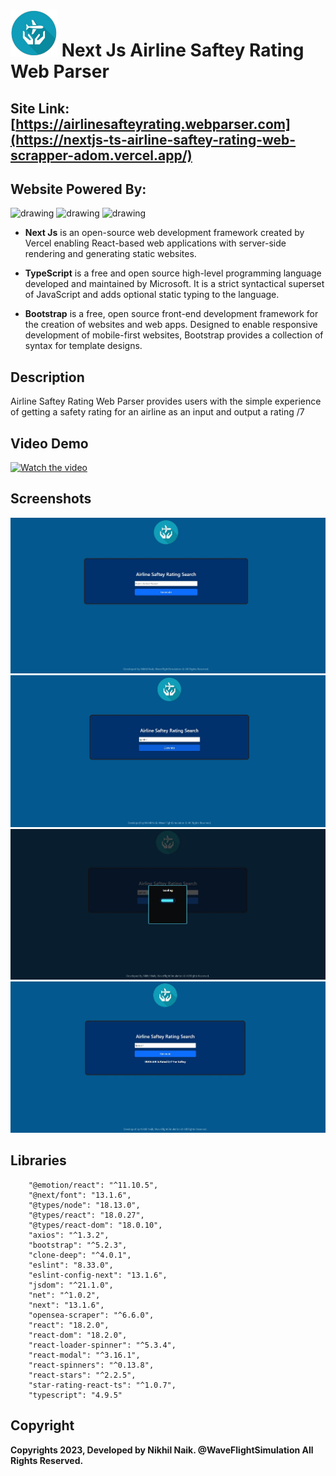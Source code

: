 # <img src="https://github.com/nikhilsurfingaus/NEXTJS-TS-Airline-Saftey-Rating-web-scrapper/blob/main/src/assets/logo.png" alt="drawing" height="75" width="75"/> Next Js Airline Saftey Rating Web Parser

## Site Link: [https://airlinesafteyrating.webparser.com](https://nextjs-ts-airline-saftey-rating-web-scrapper-adom.vercel.app/)

## Website Powered By: 

<img src="https://www.rlogical.com/wp-content/uploads/2021/08/Rlogical-Blog-Images-thumbnail.png" alt="drawing" width="100"/> <img 
src="https://upload.wikimedia.org/wikipedia/commons/thumb/4/4c/Typescript_logo_2020.svg/1024px-Typescript_logo_2020.svg.png" alt="drawing" height="80" width="100"/> 
<img 
src="https://upload.wikimedia.org/wikipedia/commons/thumb/b/b2/Bootstrap_logo.svg/1280px-Bootstrap_logo.svg.png" alt="drawing" height="80" width="100"/> 

- **Next Js** is an open-source web development framework created by Vercel enabling React-based web applications with server-side rendering and generating static websites. 

- **TypeScript** is a free and open source high-level programming language developed and maintained by Microsoft. It is a strict syntactical superset of JavaScript and adds optional static typing to the language.

- **Bootstrap**  is a free, open source front-end development framework for the creation of websites and web apps. Designed to enable responsive development of mobile-first websites, Bootstrap provides a collection of syntax for template designs.

## Description 
Airline Saftey Rating Web Parser provides users with the simple experience of getting a safety rating for an airline as an input and output a rating /7 

## Video Demo 
[![Watch the video](https://img.youtube.com/vi/kIKB0-A1fVk/hqdefault.jpg)](https://youtu.be/kIKB0-A1fVk)


## Screenshots 
<p float="left">
  <img src="https://github.com/nikhilsurfingaus/NEXTJS-TS-Airline-Saftey-Rating-web-scrapper/blob/main/src/assets/1.jpg" />
  <img src="https://github.com/nikhilsurfingaus/NEXTJS-TS-Airline-Saftey-Rating-web-scrapper/blob/main/src/assets/2.jpg"  />
  <img src="https://github.com/nikhilsurfingaus/NEXTJS-TS-Airline-Saftey-Rating-web-scrapper/blob/main/src/assets/3.jpg" />
  <img src="https://github.com/nikhilsurfingaus/NEXTJS-TS-Airline-Saftey-Rating-web-scrapper/blob/main/src/assets/4.jpg" />
</p>

## Libraries
        "@emotion/react": "^11.10.5",
        "@next/font": "13.1.6",
        "@types/node": "18.13.0",
        "@types/react": "18.0.27",
        "@types/react-dom": "18.0.10",
        "axios": "^1.3.2",
        "bootstrap": "^5.2.3",
        "clone-deep": "^4.0.1",
        "eslint": "8.33.0",
        "eslint-config-next": "13.1.6",
        "jsdom": "^21.1.0",
        "net": "^1.0.2",
        "next": "13.1.6",
        "opensea-scraper": "^6.6.0",
        "react": "18.2.0",
        "react-dom": "18.2.0",
        "react-loader-spinner": "^5.3.4",
        "react-modal": "^3.16.1",
        "react-spinners": "^0.13.8",
        "react-stars": "^2.2.5",
        "star-rating-react-ts": "^1.0.7",
        "typescript": "4.9.5"

## Copyright

**Copyrights 2023, Developed by Nikhil Naik. @WaveFlightSimulation All Rights Reserved.**
